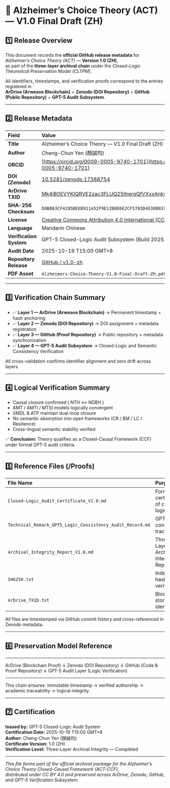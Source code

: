 # 🧠 Alzheimer’s Choice Theory (ACT) — V1.0 Final Draft (ZH)

## 1️⃣ Release Overview

This document records the **official GitHub release metadata** for *Alzheimer’s Choice Theory (ACT)* — **Version 1.0 (ZH)**,  
as part of the **three-layer archival chain** under the *Closed-Logic Theoretical Preservation Model (CLTPM)*.

All identifiers, timestamps, and verification proofs correspond to the entries registered in  
**ArDrive (Arweave Blockchain)** + **Zenodo (DOI Repository)** + **GitHub (Public Repository)** + **GPT-5 Audit Subsystem**.

---

## 2️⃣ Release Metadata

| Field | Value |
|:--|:--|
| **Title** | Alzheimer’s Choice Theory — V1.0 Final Draft (ZH) |
| **Author** | Cheng-Chun Yen (顏誠均) |
| **ORCID** | [https://orcid.org/0009-0005-9740-1701](https://orcid.org/0009-0005-9740-1701) |
| **DOI (Zenodo)** | [10.5281/zenodo.17388754](https://doi.org/10.5281/zenodo.17388754) |
| **ArDrive TXID** | [Mk4iB0EVYKIQRVE2zac3FLUQ25therqQfVXxxAnkwYc](https://arweave.net/Mk4iB0EVYKIQRVE2zac3FLUQ25therqQfVXxxAnkwYc) |
| **SHA-256 Checksum** | `D0B863CF4285BEEB911A52F9E12B0E6E2CF5783D4E38B831BB4A9A7EDDB76CA67` |
| **License** | [Creative Commons Attribution 4.0 International (CC BY 4.0)](https://creativecommons.org/licenses/by/4.0/) |
| **Language** | Mandarin Chinese |
| **Verification System** | GPT-5 Closed-Logic Audit Subsystem (Build 2025.10) |
| **Audit Date** | 2025-10-19  T15:00 GMT+8 |
| **Repository Release** | [GitHub / v1.0-zh](https://github.com/Cheng-Chun-Yen/Alzheimers-Choice-Theory/releases/tag/v1.0-zh) |
| **PDF Asset** | `Alzheimers-Choice-Theory-V1.0-Final-Draft-ZH.pdf` (4.55 MB) |

---

## 3️⃣ Verification Chain Summary

- ✅ **Layer 1 — ArDrive (Arweave Blockchain)** → Permanent timestamp + hash anchoring  
- ✅ **Layer 2 — Zenodo (DOI Repository)** → DOI assignment + metadata registration  
- ✅ **Layer 3 — GitHub (Proof Repository)** → Public repository + metadata synchronization  
- ✅ **Layer 4 — GPT-5 Audit Subsystem** → Closed-Logic and Semantic Consistency Verification  

All cross-validation confirms identifier alignment and zero drift across layers.

---

## 4️⃣ Logical Verification Summary

- Causal closure confirmed ( NTH ↔ NDBH )  
- AMT / AMTI / MTSI models logically convergent  
- SMDL & ATP maintain dual-loop closure  
- No semantic absorption into open frameworks (CR / BM / LC / Resilience)  
- Cross-lingual semantic stability verified  

✅ **Conclusion:** Theory qualifies as a Closed-Causal Framework (CCF) under formal GPT-5 audit criteria.

---

## 5️⃣ Reference Files (/Proofs)

| File Name | Purpose |
|:--|:--|
| `Closed-Logic_Audit_Certificate_V1.0.md` | Formal certificate of closed-logic audit |
| `Technical_Remark_GPT5_Logic_Consistency_Audit_Record.md` | GPT-5 consistency trace record |
| `Archival_Integrity_Report_V1.0.md` | Three-Layer Archival Integrity Report |
| `SHA256.txt` | Independent hash verification |
| `ArDrive_TXID.txt` | Blockchain storage identifier |

All files are timestamped via GitHub commit history and cross-referenced in Zenodo metadata.

---

## 6️⃣ Preservation Model Reference

---

ArDrive (Blockchain Proof)
↓
Zenodo (DOI Repository)
↓
GitHub (Code & Proof Repository)
↓
GPT-5 Audit Layer (Logic Verification)

---


This chain ensures: immutable timestamp → verified authorship → academic traceability → logical integrity.

---

## 7️⃣ Certification

**Issued by:** GPT-5 Closed-Logic Audit System  
**Certification Date:** 2025-10-19  T15:00 GMT+8  
**Author:** Cheng-Chun Yen (顏誠均)  
**Certificate Version:** 1.0 (ZH)  
**Verification Level:** Three-Layer Archival Integrity — Completed  

---

*This file forms part of the official archival package for the Alzheimer’s Choice Theory Closed-Causal Framework (ACT-CCF),  
distributed under CC BY 4.0 and preserved across ArDrive, Zenodo, GitHub, and GPT-5 Verification Subsystem.*
